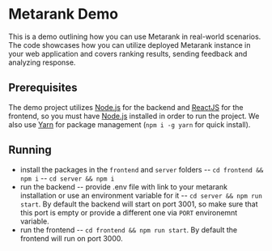 # Metarank Demo

This is a demo outlining how you can use Metarank in real-world scenarios. The code showcases how you can utilize deployed Metarank instance in your web application and covers ranking results, sending feedback and analyzing response.

## Prerequisites

The demo project utilizes [Node.js](https://nodejs.org) for the backend and [ReactJS](https://reactjs.org/) for the frontend, so you must have [Node.js](https://nodejs.org/) installed in order to run the project.
We also use [Yarn](https://yarnpkg.com/) for package management (`npm i -g yarn` for quick install).

## Running

- install the packages in the `frontend` and `server` folders
-- `cd frontend && npm i`
-- `cd server && npm i`
- run the backend
-- provide .env file with link to your metarank installation or use an environment variable for it
-- `cd server && npm run start`. By default the backend will start on port 3001, so make sure that this port is empty or provide a different one via `PORT` environemnt variable.
- run the frontend
-- `cd frontend && npm run start`. By default the frontend will run on port 3000.